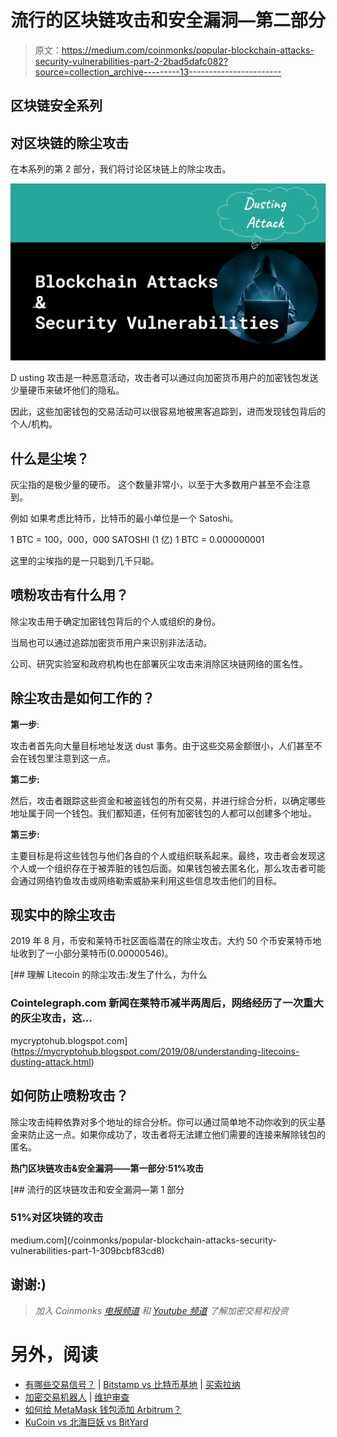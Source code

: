 # 流行的区块链攻击和安全漏洞—第二部分

> 原文：<https://medium.com/coinmonks/popular-blockchain-attacks-security-vulnerabilities-part-2-2bad5dafc082?source=collection_archive---------13----------------------->

## 区块链安全系列

## 对区块链的除尘攻击

在本系列的第 2 部分，我们将讨论区块链上的除尘攻击。

![](img/b11c7650cea8f04190e8995276694b6c.png)

D usting 攻击是一种恶意活动，攻击者可以通过向加密货币用户的加密钱包发送少量硬币来破坏他们的隐私。

因此，这些加密钱包的交易活动可以很容易地被黑客追踪到，进而发现钱包背后的个人/机构。

## 什么是尘埃？

灰尘指的是极少量的硬币。
这个数量非常小，以至于大多数用户甚至不会注意到。

例如
如果考虑比特币，比特币的最小单位是一个 Satoshi。

1 BTC = 100，000，000 SATOSHI (1 亿)
1 BTC = 0.000000001

这里的尘埃指的是一只聪到几千只聪。

## **喷粉攻击有什么用？**

除尘攻击用于确定加密钱包背后的个人或组织的身份。

当局也可以通过追踪加密货币用户来识别非法活动。

公司、研究实验室和政府机构也在部署灰尘攻击来消除区块链网络的匿名性。

## 除尘攻击是如何工作的？

**第一步**:

攻击者首先向大量目标地址发送 dust 事务。由于这些交易金额很小，人们甚至不会在钱包里注意到这一点。

**第二步:**

然后，攻击者跟踪这些资金和被盗钱包的所有交易，并进行综合分析，以确定哪些地址属于同一个钱包。我们都知道，任何有加密钱包的人都可以创建多个地址。

**第三步:**

主要目标是将这些钱包与他们各自的个人或组织联系起来。最终，攻击者会发现这个人或一个组织存在于被弄脏的钱包后面。如果钱包被去匿名化，那么攻击者可能会通过网络钓鱼攻击或网络勒索威胁来利用这些信息攻击他们的目标。

## 现实中的除尘攻击

2019 年 8 月，币安和莱特币社区面临潜在的除尘攻击。大约 50 个币安莱特币地址收到了一小部分莱特币(0.00000546)。

[](https://mycryptohub.blogspot.com/2019/08/understanding-litecoins-dusting-attack.html) [## 理解 Litecoin 的除尘攻击:发生了什么，为什么

### Cointelegraph.com 新闻在莱特币减半两周后，网络经历了一次重大的灰尘攻击，这…

mycryptohub.blogspot.com](https://mycryptohub.blogspot.com/2019/08/understanding-litecoins-dusting-attack.html) 

## 如何防止喷粉攻击？

除尘攻击纯粹依靠对多个地址的综合分析。你可以通过简单地不动你收到的灰尘基金来防止这一点。如果你成功了，攻击者将无法建立他们需要的连接来解除钱包的匿名。

**热门区块链攻击&安全漏洞——第一部分:51%攻击**

[](/coinmonks/popular-blockchain-attacks-security-vulnerabilities-part-1-309bcbf83cd8) [## 流行的区块链攻击和安全漏洞—第 1 部分

### 51%对区块链的攻击

medium.com](/coinmonks/popular-blockchain-attacks-security-vulnerabilities-part-1-309bcbf83cd8) 

## 谢谢:)

> *加入 Coinmonks* [*电报频道*](https://t.me/coincodecap) *和* [*Youtube 频道*](https://www.youtube.com/c/coinmonks/videos) *了解加密交易和投资*

# 另外，阅读

*   [有哪些交易信号？](https://coincodecap.com/trading-signal) | [Bitstamp vs 比特币基地](https://coincodecap.com/bitstamp-coinbase) | [买索拉纳](https://coincodecap.com/buy-solana)
*   [加密交易机器人](/coinmonks/crypto-trading-bot-c2ffce8acb2a) | [维护审查](https://coincodecap.com/uphold-review)
*   [如何给 MetaMask 钱包添加 Arbitrum？](https://coincodecap.com/how-to-add-arbitrum-to-metamask-wallet)
*   [KuCoin vs 北海巨妖 vs BitYard](https://coincodecap.com/kucoin-vs-kraken-vs-bityard)